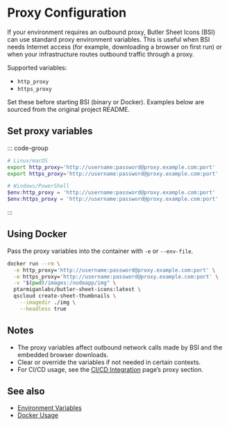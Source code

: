 # Proxy Configuration

If your environment requires an outbound proxy, Butler Sheet Icons (BSI) can use standard proxy environment variables. This is useful when BSI needs Internet access (for example, downloading a browser on first run) or when your infrastructure routes outbound traffic through a proxy.

Supported variables:

- `http_proxy`
- `https_proxy`

Set these before starting BSI (binary or Docker). Examples below are sourced from the original project README.

## Set proxy variables

::: code-group

```bash [Bash]
# Linux/macOS
export http_proxy='http://username:password@proxy.example.com:port'
export https_proxy='http://username:password@proxy.example.com:port'
```

```powershell [PowerShell]
# Windows/PowerShell
$env:http_proxy = 'http://username:password@proxy.example.com:port'
$env:https_proxy = 'http://username:password@proxy.example.com:port'
```

:::

## Using Docker

Pass the proxy variables into the container with `-e` or `--env-file`.

```bash
docker run --rm \
  -e http_proxy='http://username:password@proxy.example.com:port' \
  -e https_proxy='http://username:password@proxy.example.com:port' \
  -v "$(pwd)/images:/nodeapp/img" \
  ptarmiganlabs/butler-sheet-icons:latest \
  qscloud create-sheet-thumbnails \
    --imagedir ./img \
    --headless true
```

## Notes

- The proxy variables affect outbound network calls made by BSI and the embedded browser downloads.
- Clear or override the variables if not needed in certain contexts.
- For CI/CD usage, see the [CI/CD Integration](/guide/advanced/ci-cd) page’s proxy section.

## See also

- [Environment Variables](/guide/concepts/environment-variables)
- [Docker Usage](/guide/advanced/docker)
